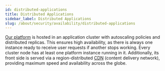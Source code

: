 ```yaml
---
id: distributed-applications
title: Distributed Applications
sidebar_label: Distributed Applications
slug: /about/security/availability/distributed-applications
---
```


[Our platform](https://app.fluidattacks.com/)
is hosted in an application cluster
with autoscaling policies
and distributed replicas.
This ensures high availability,
as there is always one instance
ready to receive user requests
if another stops working.
Every cluster node has at least one platform instance running in it.
Additionally,
its front side is served via a region-distributed
[CDN](https://en.wikipedia.org/wiki/Content_delivery_network)
(content delivery network),
providing maximum speed
and availability across the globe.
